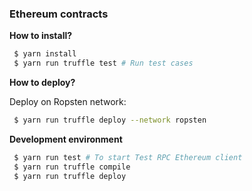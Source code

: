 ### Ethereum contracts

**How to install?**
```sh
 $ yarn install
 $ yarn run truffle test # Run test cases
```

**How to deploy?**

Deploy on Ropsten network:

```sh
 $ yarn run truffle deploy --network ropsten
```

**Development environment**
```sh
 $ yarn run test # To start Test RPC Ethereum client
 $ yarn run truffle compile
 $ yarn run truffle deploy
```
